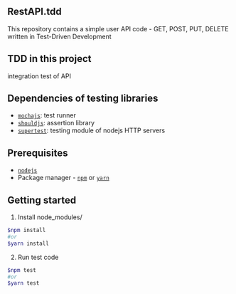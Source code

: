 ## RestAPI.tdd

This repository contains a simple user API code - GET, POST, PUT, DELETE written in Test-Driven Development

## TDD in this project
integration test of API

## Dependencies of testing libraries
- [`mochajs`](https://mochajs.org/): test runner
- [`shouldjs`](https://github.com/tj/should.js/): assertion library 
- [`supertest`](https://github.com/visionmedia/supertest): testing module of nodejs HTTP servers

## Prerequisites
 
 - [`nodejs`](https://nodejs.org/en/)
 - Package manager - [`npm`](https://www.npmjs.com/) or [`yarn`](https://yarnpkg.com/en/package/jest) 
  
## Getting started

1. Install node_modules/

  ```bash 
  $npm install
  #or
  $yarn install
  ```

2. Run test code

  ```bash
  $npm test
  #or
  $yarn test
  ```


